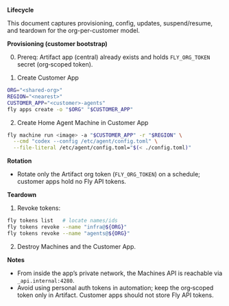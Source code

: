 **Lifecycle**

This document captures provisioning, config, updates, suspend/resume, and
teardown for the org-per-customer model.

**Provisioning (customer bootstrap)**

0. Prereq: Artifact app (central) already exists and holds `FLY_ORG_TOKEN`
   secret (org‑scoped token).

1. Create Customer App

```bash
ORG="<shared-org>"
REGION="<nearest>"
CUSTOMER_APP="<customer>-agents"
fly apps create -o "$ORG" "$CUSTOMER_APP"
```

2. Create Home Agent Machine in Customer App

```bash
fly machine run <image> -a "$CUSTOMER_APP" -r "$REGION" \
  --cmd "codex --config /etc/agent/config.toml" \
  --file-literal /etc/agent/config.toml="$(< ./config.toml)"
```

**Rotation**

- Rotate only the Artifact org token (`FLY_ORG_TOKEN`) on a schedule; customer
  apps hold no Fly API tokens.

**Teardown**

1. Revoke tokens:

```bash
fly tokens list   # locate names/ids
fly tokens revoke --name "infra@${ORG}"
fly tokens revoke --name "agents@${ORG}"
```

2. Destroy Machines and the Customer App.

**Notes**

- From inside the app’s private network, the Machines API is reachable via
  `_api.internal:4280`.
- Avoid using personal auth tokens in automation; keep the org‑scoped token only
  in Artifact. Customer apps should not store Fly API tokens.
